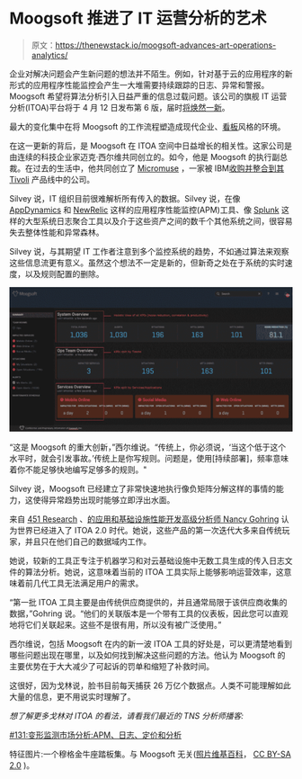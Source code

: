 # Moogsoft 推进了 IT 运营分析的艺术

> 原文：<https://thenewstack.io/moogsoft-advances-art-operations-analytics/>

企业对解决问题会产生新问题的想法并不陌生。例如，针对基于云的应用程序的新形式的应用程序性能监控会产生一大堆需要持续跟踪的日志、异常和警报。Moogsoft 希望将算法分析引入日益严重的信息过载问题。该公司的旗舰 IT 运营分析(ITOA)平台将于 4 月 12 日发布第 6 版，届时[将焕然一新](https://www.moogsoft.com/blog/aiops/introducing-new-moogsoft-aiops)。

最大的变化集中在将 Moogsoft 的工作流程塑造成现代企业、[看板](https://en.wikipedia.org/wiki/Kanban_(development))风格的环境。

在这一更新的背后，是 Moogsoft 在 ITOA 空间中日益增长的相关性。这家公司是由连续的科技企业家迈克·西尔维共同创立的。如今，他是 Moogsoft 的执行副总裁。在过去的生活中，他共同创立了 [Micromuse](http://www-03.ibm.com/press/us/en/pressrelease/19247.wss) ，一家被 IBM[收购并整合到其](http://www.ibm.com) [Tivoli](https://www.ibm.com/software/tivoli) 产品线中的公司。

Silvey 说，IT 组织目前很难解析所有传入的数据。Silvey 说，在像 [AppDynamics](https://www.appdynamics.com/) 和 [NewRelic](https://newrelic.com/) 这样的应用程序性能监控(APM)工具、像 [Splunk](https://www.splunk.com/) 这样的大型系统日志聚合工具以及介于这些资产之间的数千个其他系统之间，很容易失去整体性能和异常森林。

Silvey 说，与其期望 IT 工作者注意到多个监控系统的趋势，不如通过算法来观察这些信息流更有意义。虽然这个想法不一定是新的，但新奇之处在于系统的实时速度，以及规则配置的删除。

[![](img/596242f160e6095b910135413bc83903.png)](https://www.moogsoft.com/blog/aiops/introducing-new-moogsoft-aiops)

“这是 Moogsoft 的重大创新，”西尔维说。“传统上，你必须说，‘当这个低于这个水平时，就会引发事故。’传统上是你写规则。问题是，使用[持续部署]，频率意味着你不能足够快地编写足够多的规则。"

Silvey 说，Moogsoft 已经建立了非常快速地执行像负矩阵分解这样的事情的能力，这使得异常趋势出现时能够立即浮出水面。

来自 [451 Research](https://451research.com/) 、[的应用和基础设施性能开发高级分析师 Nancy Gohring](https://www.linkedin.com/in/nancygohring) 认为世界已经进入了 ITOA 2.0 时代。她说，这些产品的第一次迭代大多来自传统玩家，并且只在他们自己的数据域内工作。

她说，较新的工具正专注于机器学习和对云基础设施中无数工具生成的传入日志文件的算法分析。她说，这意味着当前的 ITOA 工具实际上能够影响运营效率，这意味着前几代工具无法满足用户的需求。

“第一批 ITOA 工具主要是由传统供应商提供的，并且通常局限于该供应商收集的数据，”Gohring 说。“他们的关联版本是一个带有工具的仪表板，因此您可以直观地将它们关联起来。这些不是很有用，所以没有被广泛使用。”

西尔维说，包括 Moogsoft 在内的新一波 ITOA 工具的好处是，可以更清楚地看到哪些问题出现在哪里，以及如何找到解决这些问题的方法。他认为 Moogsoft 的主要优势在于大大减少了可起诉的罚单和缩短了补救时间。

这很好，因为戈林说，脸书目前每天捕获 26 万亿个数据点。人类不可能理解如此大量的信息，更不用说实时理解了。

*想了解更多戈林对 ITOA 的看法，请看我们最近的 TNS 分析师播客:*

[#131:变形监测市场分析:APM、日志、定价和分析](https://thenewstack.simplecast.com/episodes/131-analyzing-the-morphing-monitoring-market-apm-logs-pricing-and-analytics)

特征图片:一个穆格金牛座踏板集。与 Moogsoft 无关([照片维基百科](https://upload.wikimedia.org/wikipedia/commons/0/01/Moog_Taurus_3.jpg)， [CC BY-SA 2.0](http://creativecommons.org/licenses/by-sa/2.0) )。

<svg xmlns:xlink="http://www.w3.org/1999/xlink" viewBox="0 0 68 31" version="1.1"><title>Group</title> <desc>Created with Sketch.</desc></svg>